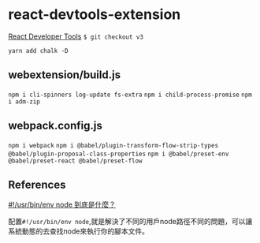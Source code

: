 # react-devtools-extension

[React Developer Tools](https://github.com/facebook/react-devtools/tree/v3)
`$ git checkout v3`

`yarn add chalk -D`

## webextension/build.js

`npm i cli-spinners log-update fs-extra`
`npm i child-process-promise`
`npm i adm-zip`

## webpack.config.js

`npm i webpack`
`npm i @babel/plugin-transform-flow-strip-types @babel/plugin-proposal-class-properties`
`npm i @babel/preset-env @babel/preset-react @babel/preset-flow`

## References

[#!/usr/bin/env node 到底是什麼？](https://juejin.im/post/5cb93cd651882578b148c637)

配置`#!/usr/bin/env node`,就是解決了不同的用戶node路徑不同的問題，可以讓系統動態的去查找node來執行你的腳本文件。
